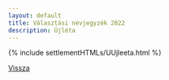 ```yaml
---
layout: default
title: Választási névjegyzék 2022
description: Újléta
---
```


{% include settlementHTMLs/UUjleeta.html %}

[Vissza](../)
